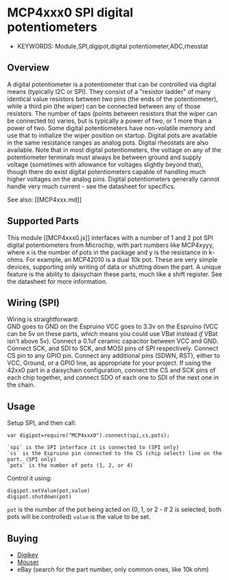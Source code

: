 <!--- Copyright (c) 2014 Spence Konde. See the file LICENSE for copying permission. -->
MCP4xxx0 SPI digital potentiometers
======================

* KEYWORDS: Module,SPI,digipot,digital potentiometer,ADC,rheostat

Overview
------------------

A digital potentiometer is a potentiometer that can be controlled via digital means (typically I2C or SPI). They consist of a "resistor ladder" of many identical value resistors between two pins (the ends of the potentiometer), while a third pin (the wiper) can be connected between any of those resistors. The number of taps (points between resistors that the wiper can be connected to) varies, but is typically a power of two, or 1 more than a power of two. Some digital potentiometers have non-volatile memory and use that to initialize the wiper position on startup. Digital pots are available in the same resistance ranges as analog pots. Digital rheostats are also available. Note that in most digital potentiometers, the voltage on any of the potentiometer terminals must always be between ground and supply voltage (sometimes with allowance for voltages slightly beyond that), though there do exist digital potentiometers capable of handling much higher voltages on the analog pins. Digital potentiometers generally cannot handle very much current - see the datasheet for specifics. 

See also: [[MCP4xxx.md]]

Supported Parts
------------------

This module [[MCP4xxx0.js]] interfaces with a number of 1 and 2 pot SPI digital potentiometers from Microchip, with part numbers like MCP4xyyy, where x is the number of pots in the package and y is the resistance in k-ohms. For example, an MCP42010 is a dual 10k pot. These are very simple devices, supporting only writing of data or shutting down the part. A unique feature is the ability to daisychain these parts, much like a shift register. See the datasheet for more information.


Wiring (SPI)
-----------------

Wiring is straightforward:  
GND goes to GND on the Espruino
VCC goes to 3.3v on the Espruino (VCC can be 5v on these parts, which means you could use VBat instead *if* VBat isn't above 5v). 
Connect a 0.1uf ceramic capacitor between VCC and GND. 
Connect SCK, and SDI to SCK, and MOSI pins of SPI respectively.
Connect CS pin to any GPIO pin.
Connect any additional pins (SDWN, RST), either to VCC, Ground, or a GPIO line, as appropriate for your project.
If using the 42xx0 part in a daisychain configuration, connect the CS and SCK pins of each chip together, and connect SDO of each one to SDI of the next one in the chain.


Usage
-----------------

Setup SPI, and then call:

```
var digipot=require("MCP4xxx0").connect(spi,cs,pots);

`spi` is the SPI interface it is connected to (SPI only)
`cs` is the Espruino pin connected to the CS (chip select) line on the part. (SPI only)
`pots` is the number of pots (1, 2, or 4)
```

Control it using:

```
digipot.setValue(pot,value)
digipot.shutdown(pot)
```

`pot` is the number of the pot being acted on (0, 1, or 2 - if 2 is selected, both pots will be controlled)
`value` is the value to be set. 


Buying
-------------

* [Digikey](http://www.digikey.com/product-search/en?FV=fff40027%2Cfff801be%2Cfffc0096)
* [Mouser](http://mouser.com)
* eBay (search for the part number, only common ones, like 10k ohm)
